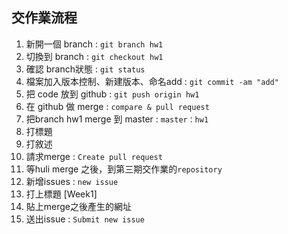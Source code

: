 ## 交作業流程
1. 新開一個 branch : `git branch hw1`
2. 切換到 branch : `git checkout hw1`
3. 確認 branch狀態 : `git status` 
4. 檔案加入版本控制、新建版本、命名add : `git commit -am "add"` 
5. 把 code 放到 github : `git push origin hw1` 
6. 在 github 做 merge : `compare & pull request`
7. 把branch hw1 merge 到 master : `master：hw1` 
8. 打標題
9. 打敘述
10. 請求merge : `Create pull request` 
11. 等huli merge 之後，到第三期交作業的`repository` 
12. 新增issues : `new issue` 
13. 打上標題 [Week1] 
14. 貼上merge之後產生的網址 
15. 送出issue : `Submit new issue`